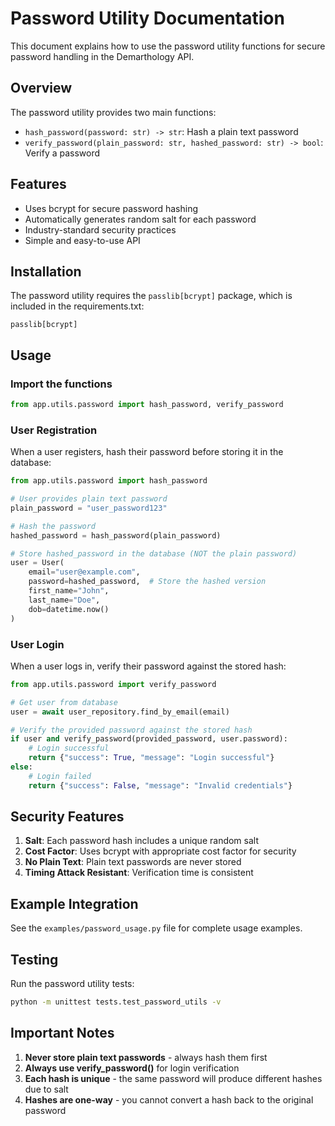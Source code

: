 # Password Utility Documentation

This document explains how to use the password utility functions for secure password handling in the Demarthology API.

## Overview

The password utility provides two main functions:
- `hash_password(password: str) -> str`: Hash a plain text password
- `verify_password(plain_password: str, hashed_password: str) -> bool`: Verify a password

## Features

- Uses bcrypt for secure password hashing
- Automatically generates random salt for each password
- Industry-standard security practices
- Simple and easy-to-use API

## Installation

The password utility requires the `passlib[bcrypt]` package, which is included in the requirements.txt:

```
passlib[bcrypt]
```

## Usage

### Import the functions

```python
from app.utils.password import hash_password, verify_password
```

### User Registration

When a user registers, hash their password before storing it in the database:

```python
from app.utils.password import hash_password

# User provides plain text password
plain_password = "user_password123"

# Hash the password
hashed_password = hash_password(plain_password)

# Store hashed_password in the database (NOT the plain password)
user = User(
    email="user@example.com",
    password=hashed_password,  # Store the hashed version
    first_name="John",
    last_name="Doe",
    dob=datetime.now()
)
```

### User Login

When a user logs in, verify their password against the stored hash:

```python
from app.utils.password import verify_password

# Get user from database
user = await user_repository.find_by_email(email)

# Verify the provided password against the stored hash
if user and verify_password(provided_password, user.password):
    # Login successful
    return {"success": True, "message": "Login successful"}
else:
    # Login failed
    return {"success": False, "message": "Invalid credentials"}
```

## Security Features

1. **Salt**: Each password hash includes a unique random salt
2. **Cost Factor**: Uses bcrypt with appropriate cost factor for security
3. **No Plain Text**: Plain text passwords are never stored
4. **Timing Attack Resistant**: Verification time is consistent

## Example Integration

See the `examples/password_usage.py` file for complete usage examples.

## Testing

Run the password utility tests:

```bash
python -m unittest tests.test_password_utils -v
```

## Important Notes

1. **Never store plain text passwords** - always hash them first
2. **Always use verify_password()** for login verification
3. **Each hash is unique** - the same password will produce different hashes due to salt
4. **Hashes are one-way** - you cannot convert a hash back to the original password